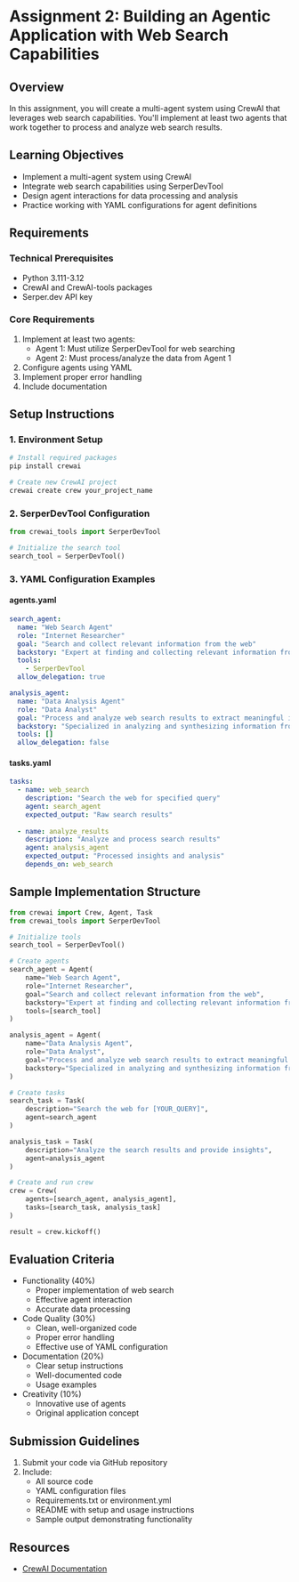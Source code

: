 # Assignment 2: Building an Agentic Application with Web Search Capabilities

## Overview
In this assignment, you will create a multi-agent system using CrewAI that leverages web search capabilities. You'll implement at least two agents that work together to process and analyze web search results.

## Learning Objectives
- Implement a multi-agent system using CrewAI
- Integrate web search capabilities using SerperDevTool
- Design agent interactions for data processing and analysis
- Practice working with YAML configurations for agent definitions

## Requirements

### Technical Prerequisites
- Python 3.111-3.12
- CrewAI and CrewAI-tools packages
- Serper.dev API key

### Core Requirements
1. Implement at least two agents:
   - Agent 1: Must utilize SerperDevTool for web searching
   - Agent 2: Must process/analyze the data from Agent 1
2. Configure agents using YAML
3. Implement proper error handling
4. Include documentation

## Setup Instructions

### 1. Environment Setup
```bash
# Install required packages
pip install crewai

# Create new CrewAI project
crewai create crew your_project_name
```

### 2. SerperDevTool Configuration
```python
from crewai_tools import SerperDevTool

# Initialize the search tool
search_tool = SerperDevTool()
```

### 3. YAML Configuration Examples

#### agents.yaml
```yaml
search_agent:
  name: "Web Search Agent"
  role: "Internet Researcher"
  goal: "Search and collect relevant information from the web"
  backstory: "Expert at finding and collecting relevant information from internet sources"
  tools:
    - SerperDevTool
  allow_delegation: true

analysis_agent:
  name: "Data Analysis Agent"
  role: "Data Analyst"
  goal: "Process and analyze web search results to extract meaningful insights"
  backstory: "Specialized in analyzing and synthesizing information from various sources"
  tools: []
  allow_delegation: false
```

#### tasks.yaml
```yaml
tasks:
  - name: web_search
    description: "Search the web for specified query"
    agent: search_agent
    expected_output: "Raw search results"
    
  - name: analyze_results
    description: "Analyze and process search results"
    agent: analysis_agent
    expected_output: "Processed insights and analysis"
    depends_on: web_search
```

## Sample Implementation Structure
```python
from crewai import Crew, Agent, Task
from crewai_tools import SerperDevTool

# Initialize tools
search_tool = SerperDevTool()

# Create agents
search_agent = Agent(
    name="Web Search Agent",
    role="Internet Researcher",
    goal="Search and collect relevant information from the web",
    backstory="Expert at finding and collecting relevant information from internet sources",
    tools=[search_tool]
)

analysis_agent = Agent(
    name="Data Analysis Agent",
    role="Data Analyst",
    goal="Process and analyze web search results to extract meaningful insights",
    backstory="Specialized in analyzing and synthesizing information from various sources"
)

# Create tasks
search_task = Task(
    description="Search the web for [YOUR_QUERY]",
    agent=search_agent
)

analysis_task = Task(
    description="Analyze the search results and provide insights",
    agent=analysis_agent
)

# Create and run crew
crew = Crew(
    agents=[search_agent, analysis_agent],
    tasks=[search_task, analysis_task]
)

result = crew.kickoff()
```

## Evaluation Criteria
- Functionality (40%)
  - Proper implementation of web search
  - Effective agent interaction
  - Accurate data processing
- Code Quality (30%)
  - Clean, well-organized code
  - Proper error handling
  - Effective use of YAML configuration
- Documentation (20%)
  - Clear setup instructions
  - Well-documented code
  - Usage examples
- Creativity (10%)
  - Innovative use of agents
  - Original application concept

## Submission Guidelines
1. Submit your code via GitHub repository
2. Include:
   - All source code
   - YAML configuration files
   - Requirements.txt or environment.yml
   - README with setup and usage instructions
   - Sample output demonstrating functionality



## Resources
- [CrewAI Documentation](https://docs.crewai.com/)
